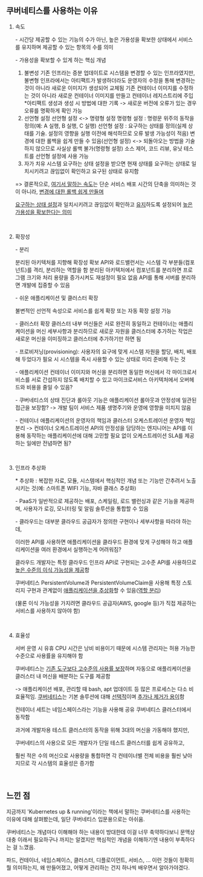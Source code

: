 ## 쿠버네티스를 사용하는 이유

1. 속도

   \- 시간당 제공할 수 있는 기능의 수가 아닌, 높은 가용성을 확보한 상태에서 서비스를 유지하며 제공할 수 있는 항목의 수를 의미

   \- 가용성을 확보할 수 있게 하는 핵심 개념 

   1) 불변성
       기존 인프라는 증분 업데이트로 시스템을 변경할 수 있는 인프라였지만, 불변형 인프라에서는 아티팩트가 발생하더라도 운영자의 수정을 통해 변경하는 것이 아니라 새로운 이미지가 생성되어 교체됨
       기존 컨테이너 이미지를 수정하는 것이 아니라 새로운 컨테이너 이미지를 만들고 컨테이너 레지스트리에 주입
       *아티팩트 생성과 생성 시 방법에 대한 기록 -> 새로운 버전에 오류가 있는 경우 오류를 명확하게 확인 가능
   2) 선언형 설정
       선언형 설정 <-> 명령형 설정
       명령형 설정 : 명령문 위주의 동작을 정의(예: A 실행, B 실행, C 실행)
       선언형 설정 : 요구하는 상태를 정의(실제 상태를 기술. 설정의 영향을 실행 이전에 해석하므로 오류 발생 가능성이 적음)
       변경에 대한 롤백을 쉽게 만들 수 있음(선언형 설정) <-> 되돌아오는 방법을 기술하지 않으므로 사실상 롤백 불가(명령형 설정)
       소스 제어, 코드 리뷰, 유닛 테스트를 선언형 설정에 사용 가능
   3) 자가 치유 시스템
       요구하는 상태 설정을 받으면 현재 상태를 요구하는 상태로 일치시키려고 
       끊임없이 확인하고 요구된 상태로 유지함

   => 결론적으로, <u>여기서 말하는 속도</u>는 단순 서비스 배포 시간의 단축을 의미하는 것이 아니라, <u>변경에 대한 롤백 쉽게 만들며</u> 

   <u>요구하는 상태 설정</u>과 일치시키려고 끊임없이 확인하고 <u>유지</u>하도록 설정되어 <u>높은 가용성을 확보한다는 의미</u>

<br/>


2. 확장성

   \- 분리

   분리된 아키텍처를 지향해 확장성 확보
   API와 로드밸런서는 시스템 각 부분들(컴포넌트)를 격리, 분리하는 역할을 함
   분리된 아키텍처에서 컴포넌트를 분리하면 프로그램 크기와 처리 용량을 증가시켜도 재설정이 필요 없음
   API를 통해 서버를 분리하면 개발에 집중할 수 있음

   \- 쉬운 애플리케이션 및 클러스터 확장

   불변적인 선언적 속성으로 서비스를 쉽게 확장 또는 자동 확장 설정 가능

   \- 클러스터 확장
   클러스터 내부 머신들은 서로 완전히 동일하고 컨테이너는 애플리케이션을 머신 세부사항과 분리하므로 
   새로운 자원을 클러스터에 추가하는 작업은 새로운 머신을 이미징하고 클러스터에 추가하기만 하면 됨

   \- 프로비저닝(provisioning): 사용자의 요구에 맞게 시스템 자원을 할당, 배치, 배포해 두었다가 필요 시 
   시스템을 즉시 사용할 수 있는 상태로 미리 준비해 두는 것

   \- 애플리케이션 컨테이너 이미지와 머신을 분리하면 동일한 머신에서 각 마이크로서비스를 
   서로 간섭하지 않도록 배치할 수 있고 마이크로서비스 아키텍처에서 오버헤드와 비용을 줄일 수 있음?

   \- 쿠버네티스의 상태 진단과 롤아웃 기능은 애플리케이션 롤아웃과 안정성에 일관된 접근을 보장함?
   -> 개발 팀이 서비스 제품 생명주기와 운영에 영향을 미치지 않음

   \- 컨테이너 애플리케이션의 운영자의 책임과 클러스터 오케스트레이션 운영자 책임 분리
   -> 컨테이너 오케스트레이션 API의 안정성을 담당하는 엔지니어는 API를 이용해 동작하는 
   애플리케이션에 대해 고민할 필요 없이 오케스트레이션 SLA를 제공하는 일에만 전념하면 됨?

<br/>


3. 인프라 추상화

   \* 추상화 : 복잡한 자료, 모듈, 시스템에서 핵심적인 개념 또는 기능만 간추려서 노출시키는 것(예: 스마트폰 WIFI 기능, 자바 클래스 추상화)

   \- PaaS가 일반적으로 제공하는 배포, 스케일링, 로드 밸런싱과 같은 기능을 제공하며, 사용자가 로깅, 모니터링 및 알림 솔루션을 통합할 수 있음

   \- 클라우드는 대부분 클라우드 공급자가 정의한 구현이나 세부사항을 따라야 하는데, 

   이러한 API를 사용하면 애플리케이션을 클라우드 환경에 맞게 구성해야 하고 애플리케이션을 여러 환경에서 실행하는게 어려워짐?

   클라우드 개발자는 특정 클라우드 인프라 API로 구현되는 고수준 API를 사용하므로 <u>높은 수준의 이식 가능성을 제공</u>함

   쿠버네티스 PersistentVolume과 PersistentVolumeClaim을 사용해 특정 스토리지 구현과 관계없이 <u>애플리케이션을 추상화</u>할 수 있음(<u>역할 분리</u>)

   (물론 이식 가능성을 가지려면 클라우드 공급자(AWS, google 등)가 직접 제공하는 서비스를 사용하지 않아야 함)

<br/>


4. 효율성

   서버 운영 시 유휴 CPU 시간은 낭비 비용이기 때문에 시스템 관리자는 허용 가능한 수준으로 사용률을 유지해야 함

   쿠버네티스는 <u>기존 도구보다 고수준의 사용률 보장</u>하며 자동으로 애플리케이션을 클러스터 내 머신을 배분하는 도구를 제공함

   -> 애플리케이션 배포, 관리할 때 bash, apt 업데이트 등 많은 프로세스는 다소 비효율적임. <u>쿠버네티스</u>는 기본 솔루션에 대해 <u>선택적</u>이며 <u>추가나 제거가 용이</u>함

   

   컨테이너 세트는 네임스페이스라는 기능을 사용해 공유 쿠버네티스 클러스터에서 동작함

   과거에 개발자용 테스트 클러스터의 동작을 위해 3대의 머신을 가동해야 했지만,

   쿠버네티스의 사용으로 모든 개발자가 단일 테스트 클러스터를 쉽게 공유하고, 

   훨씬 적은 수의 머신으로 사용량을 통합하면 각 컨테이너별 전체 비용을 훨씬 낮아지므로 각 시스템의 효율성은 증가함

<br/>

## 느낀 점

지금까지 'Kubernetes up & running'이라는 책에서 말하는 쿠버네티스를 사용하는 이유에 대해 살펴봤는데, 일단 쿠버네티스 입문용으로는 아쉬움. 

쿠버네티스는 개념마다 이해해야 하는 내용이 방대한데 이걸 너무 축약하다보니 문맥상 대충 이래서 필요하구나 까지는 알겠지만 핵심적인 개념을 이해하기엔 내용이 부족하다는 걸 느꼈음.

파드, 컨테이너, 네임스페이스, 클러스터, 디플로이먼트, 서비스, ... 이런 것들이 정확히 뭘 의미하는지, 왜 만들어졌고, 어떻게 관리하는 건지 하나씩 배우면서 알아가야겠다.
